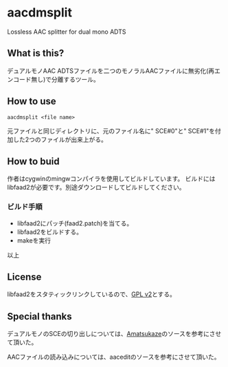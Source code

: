 # aacdmsplit
Lossless AAC splitter for dual mono ADTS
## What is this?
デュアルモノAAC ADTSファイルを二つのモノラルAACファイルに無劣化(再エンコード無し)で分離するツール。

## How to use
```aacdmsplit <file name>```

元ファイルと同じディレクトリに、元のファイル名に" SCE#0"と" SCE#1"を付加した2つのファイルが出来上がる。

## How to buid
作者はcygwinのmingwコンパイラを使用してビルドしています。
ビルドにはlibfaad2が必要です。別途ダウンロードしてビルドしてください。

### ビルド手順
* libfaad2にパッチ(faad2.patch)を当てる。
* libfaad2をビルドする。
* makeを実行

以上

## License
libfaad2をスタティックリンクしているので、[GPL v2](https://www.gnu.org/licenses/old-licenses/gpl-2.0.html)とする。

## Special thanks
デュアルモノのSCEの切り出しについては、[Amatsukaze](https://github.com/nekopanda/Amatsukaze)のソースを参考にさせて頂いた。

AACファイルの読み込みについては、aaceditのソースを参考にさせて頂いた。
